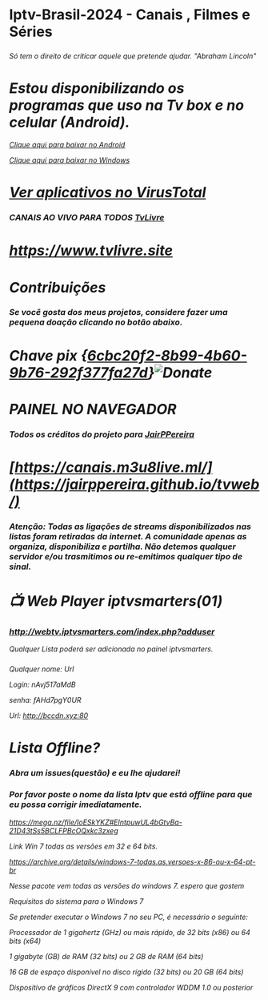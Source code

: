 # Iptv-Brasil-2024 - Canais , Filmes e Séries
### <i class="fa-brands fa-pix">
 Só tem o direito de criticar aquele que pretende ajudar. "Abraham Lincoln"
# Estou disponibilizando os programas que uso na Tv box e no celular (Android).

<a href="https://tinyurl.com/3hrrc9u5" download="filename">Clique aqui para baixar no Android</a>


<a href="https://tinyurl.com/ycy6wfyp" download="filename">Clique aqui para baixar no Windows</a> 
#
# <a href="https://www.virustotal.com" download="filename">Ver aplicativos no VirusTotal</a>

### CANAIS AO VIVO PARA TODOS <a href="https://www.tvlivre.site" download="filename">TvLivre</a>
# https://www.tvlivre.site
 
# 
# Contribuições
### Se você gosta dos meus projetos, considere fazer uma pequena doação clicando no botão abaixo.



# Chave pix {<a href="LINK" download="filename">6cbc20f2-8b99-4b60-9b76-292f377fa27d</a>}![Donate](https://user-images.githubusercontent.com/33992396/99478353-00e4d600-2933-11eb-8228-4bafe8571507.png)
  
# PAINEL NO NAVEGADOR
### Todos os créditos do projeto para <a href="https://github.com/JairPPereira" download="filename">JairPPereira</a>


# [https://canais.m3u8live.ml/](https://jairppereira.github.io/tvweb/)
 ### <i class="fa-brands fa-pix">
 ### Atenção: <b>Todas as ligações de streams disponibilizados nas listas foram retiradas da internet. A comunidade apenas as organiza, disponibiliza e partilha. Não detemos qualquer servidor e/ou trasmitimos ou re-emitimos qualquer tipo de sinal</b>. 


#  📺 Web Player iptvsmarters(01)

### http://webtv.iptvsmarters.com/index.php?adduser
Qualquer Lista poderá ser adicionada no painel iptvsmarters.

###
Qualquer nome: Url

Login: nAvj517aMdB

senha:  fAHd7pgY0UR

Url:  http://bccdn.xyz:80

# Lista Offline?
### Abra um issues(questão) e eu lhe ajudarei!
### Por favor poste o nome da lista Iptv que está offline para que eu possa corrigir imediatamente.

https://mega.nz/file/IoESkYKZ#EIntpuwUL4bGtvBa-21D43tSs5BCLFPBcOQxkc3zxeg

Link Win 7 todas as versões em 32 e 64 bits.

https://archive.org/details/windows-7-todas.as.versoes-x-86-ou-x-64-pt-br

Nesse pacote vem todas as versões do windows 7. espero que gostem

Requisitos do sistema para o Windows 7

Se pretender executar o Windows 7 no seu PC, é necessário o seguinte:

Processador de 1 gigahertz (GHz) ou mais rápido, de 32 bits (x86) ou 64 bits (x64)

1 gigabyte (GB) de RAM (32 bits) ou 2 GB de RAM (64 bits)

16 GB de espaço disponível no disco rígido (32 bits) ou 20 GB (64 bits)

Dispositivo de gráficos DirectX 9 com controlador WDDM 1.0 ou posterior


